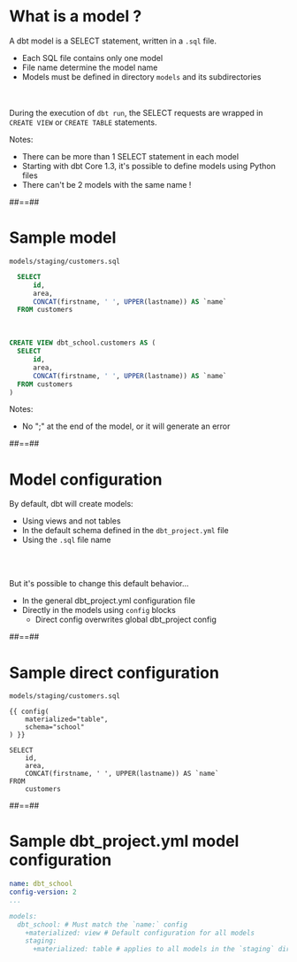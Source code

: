 <!-- .slide -->
# What is a model ?

A dbt model is a SELECT statement, written in a `.sql` file.
<!-- .element: class="fragment" -->

* Each SQL file contains only one model
* File name determine the model name
* Models must be defined in directory `models` and its subdirectories
<!-- .element: class="list-fragment" -->


<br/><br/>
During the execution of `dbt run`, the SELECT requests are wrapped in `CREATE VIEW` or `CREATE TABLE` statements.
<!-- .element: class="fragment" -->

Notes:
- There can be more than 1 SELECT statement in each model
- Starting with dbt Core 1.3, it's possible to define models using Python files
- There can't be 2 models with the same name !

##==##
<!-- .slide: class="with-code"-->
# Sample model

`models/staging/customers.sql`
```sql
  SELECT
      id,
      area,
      CONCAT(firstname, ' ', UPPER(lastname)) AS `name`
  FROM customers
```
<br/>

```sql
CREATE VIEW dbt_school.customers AS (
  SELECT
      id,
      area,
      CONCAT(firstname, ' ', UPPER(lastname)) AS `name`
  FROM customers
)
```
<!-- .element: class="fragment" -->


Notes:
- No ";" at the end of the model, or it will generate an error


##==##
<!-- .slide -->
# Model configuration

By default, dbt will create models:

* Using views and not tables
* In the default schema defined in the `dbt_project.yml` file
* Using the `.sql` file name

<br/><br/>

<div>
But it's possible to change this default behavior...<br/>

* In the general dbt_project.yml configuration file
* Directly in the models using `config` blocks
  * Direct config overwrites global dbt_project config
</div>
<!-- .element: class="fragment" -->

##==##
<!-- .slide: class="with-code"-->
# Sample direct configuration

`models/staging/customers.sql`
```sql[6-11|1-4|]
{{ config(
    materialized="table",
    schema="school"
) }}

SELECT
    id,
    area,
    CONCAT(firstname, ' ', UPPER(lastname)) AS `name`
FROM
    customers
```

##==##
<!-- .slide: class="with-code"-->
# Sample dbt_project.yml model configuration

```yaml
name: dbt_school
config-version: 2
...

models:
  dbt_school: # Must match the `name:` config
    +materialized: view # Default configuration for all models
    staging:
      +materialized: table # applies to all models in the `staging` directory
```
